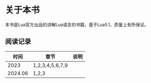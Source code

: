 # 关于本书

本书是Lua官方出品的讲解Lua语言的书籍，基于Lua5.1，质量上有所保证。
## 阅读记录

| 时间 | 章节 | 说明 |
| ---- | ---- | ---- |
| 2023 | 1,2,3,4,5,6,7,9 |  |
| 2024.06 | 1,2,3 |  |

